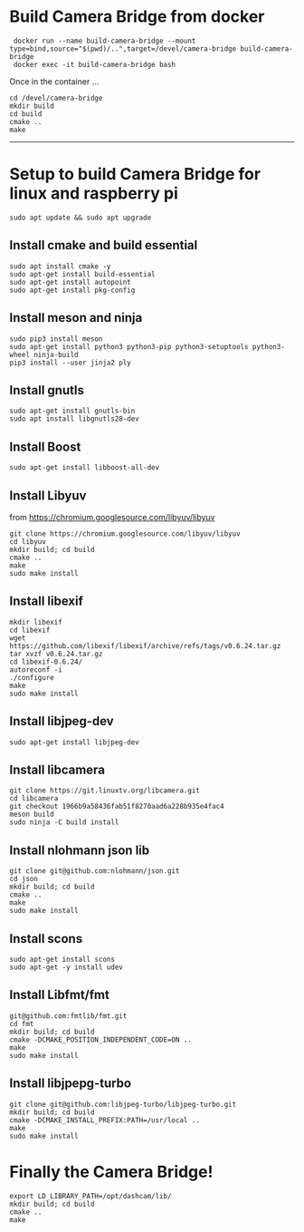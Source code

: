# Build Camera Bridge from docker
```shell
 docker run --name build-camera-bridge --mount type=bind,source="$(pwd)/..",target=/devel/camera-bridge build-camera-bridge
 docker exec -it build-camera-bridge bash
```
Once in the container ...
```shell
cd /devel/camera-bridge
mkdir build
cd build
cmake ..
make
```

----------------------------------------------------------
# Setup to build Camera Bridge for linux and raspberry pi
```shell
sudo apt update && sudo apt upgrade
```

## Install cmake and build essential
```shell
sudo apt install cmake -y
sudo apt-get install build-essential
sudo apt-get install autopoint
sudo apt-get install pkg-config
```

## Install meson and ninja
```shell
sudo pip3 install meson
sudo apt-get install python3 python3-pip python3-setuptools python3-wheel ninja-build
pip3 install --user jinja2 ply
```

## Install gnutls
```shell
sudo apt-get install gnutls-bin
sudo apt install libgnutls28-dev
```

## Install Boost
```shell
sudo apt-get install libboost-all-dev
```

## Install Libyuv
from https://chromium.googlesource.com/libyuv/libyuv

```shell
git clone https://chromium.googlesource.com/libyuv/libyuv
cd libyuv
mkdir build; cd build
cmake ..
make
sudo make install
```

## Install libexif
```shell
mkdir libexif
cd libexif
wget https://github.com/libexif/libexif/archive/refs/tags/v0.6.24.tar.gz
tar xvzf v0.6.24.tar.gz
cd libexif-0.6.24/
autoreconf -i
./configure
make
sudo make install
```

## Install libjpeg-dev
```shell
sudo apt-get install libjpeg-dev
```


## Install libcamera
```shell
git clone https://git.linuxtv.org/libcamera.git
cd libcamera
git checkout 1966b9a58436fab51f8270aad6a228b935e4fac4
meson build
sudo ninja -C build install
```

## Install nlohmann json lib
```shell
git clone git@github.com:nlohmann/json.git
cd json
mkdir build; cd build
cmake ..
make
sudo make install
```

## Install scons
```shell
sudo apt-get install scons
sudo apt-get -y install udev
```

## Install Libfmt/fmt
```shell
git@github.com:fmtlib/fmt.git
cd fmt
mkdir build; cd build
cmake -DCMAKE_POSITION_INDEPENDENT_CODE=ON ..
make
sudo make install
```

## Install libjpepg-turbo
```shell
git clone git@github.com:libjpeg-turbo/libjpeg-turbo.git
mkdir build; cd build
cmake -DCMAKE_INSTALL_PREFIX:PATH=/usr/local ..
make
sudo make install
```

# Finally the Camera Bridge!
```shell
export LD_LIBRARY_PATH=/opt/dashcam/lib/
mkdir build; cd build
cmake ..
make
```